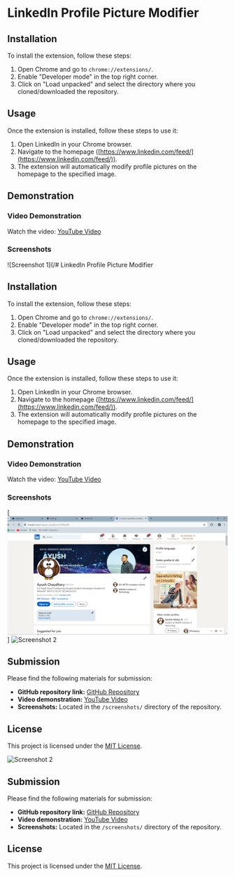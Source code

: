 # LinkedIn Profile Picture Modifier

## Installation

To install the extension, follow these steps:

1. Open Chrome and go to `chrome://extensions/`.
2. Enable "Developer mode" in the top right corner.
3. Click on "Load unpacked" and select the directory where you cloned/downloaded the repository.

## Usage

Once the extension is installed, follow these steps to use it:

1. Open LinkedIn in your Chrome browser.
2. Navigate to the homepage ([https://www.linkedin.com/feed/](https://www.linkedin.com/feed/)).
3. The extension will automatically modify profile pictures on the homepage to the specified image.

## Demonstration

### Video Demonstration

Watch the video: [YouTube Video](https://www.youtube.com/watch?v=YOUR_VIDEO_ID_HERE)

### Screenshots

![Screenshot 1](/# LinkedIn Profile Picture Modifier

## Installation

To install the extension, follow these steps:

1. Open Chrome and go to `chrome://extensions/`.
2. Enable "Developer mode" in the top right corner.
3. Click on "Load unpacked" and select the directory where you cloned/downloaded the repository.

## Usage

Once the extension is installed, follow these steps to use it:

1. Open LinkedIn in your Chrome browser.
2. Navigate to the homepage ([https://www.linkedin.com/feed/](https://www.linkedin.com/feed/)).
3. The extension will automatically modify profile pictures on the homepage to the specified image.

## Demonstration

### Video Demonstration

Watch the video: [YouTube Video](https://www.youtube.com/watch?v=YOUR_VIDEO_ID_HERE)

### Screenshots

[![Screenshot 1](https://github.com/AyushGenX/LinkedIn-Profile-Picture-Modifier/blob/main/Screenshot%202024-05-28%20061020.png)]
![Screenshot 2](/screenshots/screenshot2.png)
<!-- Add more screenshots as needed -->

## Submission

Please find the following materials for submission:

- **GitHub repository link:** [GitHub Repository](https://github.com/your-username/LinkedIn-Profile-Picture-Modifier)
- **Video demonstration:** [YouTube Video](https://www.youtube.com/watch?v=YOUR_VIDEO_ID_HERE)
- **Screenshots:** Located in the `/screenshots/` directory of the repository.

## License

This project is licensed under the [MIT License](LICENSE).

![Screenshot 2](/screenshots/screenshot2.png)
<!-- Add more screenshots as needed -->

## Submission

Please find the following materials for submission:

- **GitHub repository link:** [GitHub Repository](https://github.com/your-username/LinkedIn-Profile-Picture-Modifier)
- **Video demonstration:** [YouTube Video](https://www.youtube.com/watch?v=YOUR_VIDEO_ID_HERE)
- **Screenshots:** Located in the `/screenshots/` directory of the repository.

## License

This project is licensed under the [MIT License](LICENSE).
